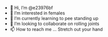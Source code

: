 - 👋 Hi, I’m @e23976bf
- 👀 I’m interested in females
- 🌱 I’m currently learning to pee standing up
- 💞️ I’m looking to collaborate on rolling joints
- 📫 How to reach me ...  Stretch out your hand

<!---
e23976bf/e23976bf is a ✨ special ✨ repository because its `README.md` (this file) appears on your GitHub profile.
You can click the Preview link to take a look at your changes.
--->
